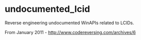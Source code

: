 # undocumented_lcid
Reverse engineering undocumented WinAPIs related to LCIDs.

From January 2011 - http://www.codereversing.com/archives/6

